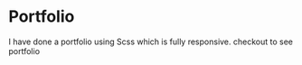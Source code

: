 # Portfolio
I have done a portfolio using Scss which is fully responsive.
checkout to see portfolio
